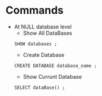 # Commands

+ At NULL database level
  - Show All DataBases
  ```mysql
  SHOW databases ;
  ```
  - Create Database
  ```mysql
  CREATE DATABASE database_name ;
  ```
  - Show Currunt Database
  ```mysql
  SELECT dataBase() ;
  ```
  
